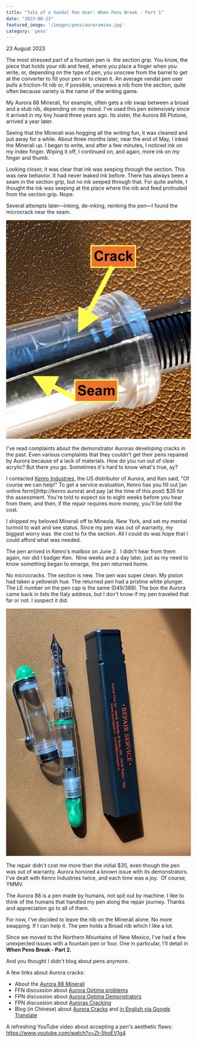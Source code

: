 ```yaml
---
title: "Tale of a Vandal Pen User: When Pens Break - Part 1"
date: "2023-08-23"
featured_image: '/images/pens/auroramina.jpg'
category: 'pens'
---
```

23 August 2023

The most stressed part of a fountain pen is  the section grip. You know, the piece that holds your nib and feed, where you place a finger when you write, or, depending on the type of pen, you unscrew from the barrel to get at the converter to fill your pen or to clean it. An average vandal pen user pulls a friction-fit nib or, if possible, unscrews a nib from the section, quite often because variety is the name of the writing game.

My Aurora 88 Minerali, for example, often gets a nib swap between a broad and a stub nib, depending on my mood. I've used this pen extensively since it arrived in my tiny hoard three years ago. Its sister, the Aurora 88 Plutone, arrived a year later.

Seeing that the Minerali was hogging all the writing fun, it was cleaned and put away for a while. About three months later, near the end of May, I inked the Minerali up. I began to write, and after a few minutes, I noticed ink on my index finger. Wiping it off, I continued on, and again, more ink on my finger and thumb.

Looking closer, it was clear that ink was seeping through the section. This was new behavior. It had never leaked ink before. There has always been a seam in the section grip, but no ink seeped through that. For quite awhile, I thought the ink was seeping at the place where the nib and feed protruded from the section grip. Nope.

Several attempts later—inking, de-inking, reinking the pen—I found the microcrack near the seam.

![Alt text](/images/pens/auroracrack.jpg "Enlarged photo of Aurora 88 Minerali section crack")

I've read complaints about the demonstrator Auroras developing cracks in the past. Even various complaints that they couldn't get their pens repaired by Aurora because of a lack of materials. How do you run out of clear acrylic? But there you go. Sometimes it's hard to know what's true, ay?

I contacted [Kenro Industries,](https://www.kenroindustries.com/aurora/) the US distributor of Aurora, and Ken said, "Of course we can help!" To get a service evaluation, Kenro has you fill out [an online form](http://kenro aurora) and pay (at the time of this post) $35 for the assessment. You're told to expect six to eight weeks before you hear from them, and then, if the repair requires more money, you'll be told the cost.

I shipped my beloved Minerali off to Mineola, New York, and set my mental turmoil to wait and see status. Since my pen was out of warranty, my biggest worry was  the cost to fix the section. All I could do was hope that I could afford what was needed.

The pen arrived in Kenro's mailbox on June 2.  I didn't hear from them again, nor did I badger Ken.  Nine weeks and a day later, just as my need to know something began to emerge, the pen returned home.

No microcracks. The section is new. The pen was super clean. My piston had taken a yellowish hue. The returned pen had a pristine white plunger. The LE number on the pen cap is the same (049/388). The box the Aurora came back in lists the Italy address, but I don't know if my pen traveled that far or not. I suspect it did.

![Alt text](/images/pens/aurorarepaired.jpg "The Minerali in its returned condition, sparkly clean. Pardon my camera dust?")

The repair didn't cost me more than the initial $35, even though the pen was out of warranty. Aurora honored a known issue with its demonstrators. I've dealt with Kenro Industries twice, and each time was a joy.  Of course, YMMV.

The Aurora 88 is a pen made by humans, not spit out by machine. I like to think of the humans that handled my pen along the repair journey. Thanks and appreciation go to all of them.

For now, I've decided to leave the nib on the Minerali alone. No more swapping. If I can help it. The pen holds a Broad nib which I like a lot.

Since we moved to the Northern Mountains of New Mexico, I've had a few unexpected issues with a fountain pen or four. One in particular, I'll detail in **When Pens Break - Part 2.**

And you thought I didn't blog about pens anymore.

A few links about Aurora cracks:


- About the [Aurora 88 Minerali]( /pens/tale-of-a-vandal-pen-collector-aurora-88 )
- FFN discussion about [Aurora Optima problems](https://www.fountainpennetwork.com/forum/topic/197005-aurora-optima-demonstrator-problem/)
- FPN discussion about [Aurora Optima Demonstrators](https://www.fountainpennetwork.com/forum/topic/245856-thinking-of-buying-aurora-optima-demonstrator/)
- FPN discussion about [Auroras Cracking](https://www.fountainpennetwork.com/forum/topic/331929-auroras-cracking/)
- Blog (in Chinese) about [Aurora Cracks](https://m.blog.naver.com/gom9203/40182659121) and [in English via Google Translate](https://m-blog-naver-com.translate.goog/gom9203/40182659121?_x_tr_sl=auto&_x_tr_tl=en&_x_tr_hl=en&_x_tr_pto=wapp)

A refreshing YouTube video about accepting a pen's aesthetic flaws: https://www.youtube.com/watch?v=Zt-5hoEV1g4
